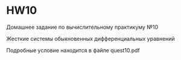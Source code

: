 # HW10
Домашнее задание по вычислительному практикуму №10

Жесткие системы обыкновенных дифференциальных
уравнений

Подробные условие находится в файле quest10.pdf
